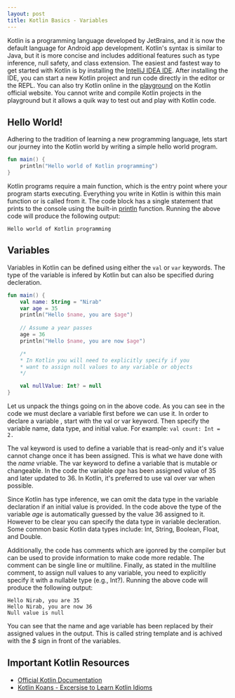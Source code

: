 ```yaml
---
layout: post
title: Kotlin Basics - Variables
---
```


Kotlin is a programming language developed by JetBrains, and it is now the default language for Android app development. Kotlin's syntax is similar to Java, but it is more concise and includes additional features such as type inference, null safety, and class extension. The easiest and fastest way to get started with Kotlin is by installing the [IntelliJ IDEA IDE](https://www.jetbrains.com/help/idea/installation-guide.html). After installing the IDE, you can start a new Kotlin project and run code directly in the editor or the REPL. You can also try Kotlin online in the [playground](https://play.kotlinlang.org/) on the Kotlin official website. You cannot write and compile Kotlin projects in the playground but it allows a quik way to test out and play with Kotlin code.

## Hello World!

Adhering to the tradition of learning a new programming language, lets start our journey into the Kotlin world by writing a simple hello world program. 

```kotlin
fun main() {
    println("Hello world of Kotlin programming")
}
```

Kotlin programs require a main function, which is the entry point where your program starts executing. Everything you write in Kotlin is within this main function or is called from it. The code block has a single statement that prints to the console using the built-in [println](https://kotlinlang.org/api/latest/jvm/stdlib/kotlin.io/println.html) function. Running the above code will produce the following output:

```
Hello world of Kotlin programming
```

## Variables

Variables in Kotlin can be defined using either the `val` or `var` keywords. The type of the variable is infered by Kotlin but can also be specified during decleration. 

```kotlin
fun main() {
    val name: String = "Nirab"
    var age = 35
    println("Hello $name, you are $age")
    
    // Assume a year passes
    age = 36
    println("Hello $name, you are now $age")

    /*
    * In Kotlin you will need to explicitly specify if you
    * want to assign null values to any variable or objects
    */

    val nullValue: Int? = null
}
```
Let us unpack the things going on in the above code. As you can see in the code we must declare a variable first before we can use it. In order to declare a variable , start with the val or var keyword. Then specify the variable name, data type, and initial value. For example: ```val count: Int = 2.```


The val keyword is used to define a variable that is read-only and it's value cannot change once it has been assigned. This is what we have done with the *name* vriable. The var keyword to define a variable that is mutable or changeable. In the code the variable *age* has been assigned value of 35 and later updated to 36. In Kotlin, it's preferred to use val over var when possible.

Since Kotlin has type inference, we can omit the data type in the variable declaration if an initial value is provided. In the code above the type of the variable *age* is automatically guessed by the value 36 assigned to it. However to be clear you can specify the data type in variable decleration. Some common basic Kotlin data types include: Int, String, Boolean, Float, and Double.

Additionally, the code has comments which are igonred by the compiler but can be used to provide information to make code more redable. The comment can be single line or multiline. Finally, as stated in the multiline comment, to assign null values to any variable, you need to explicitly specify it with a nullable type (e.g., Int?). Running the above code will produce the following output:

```
Hello Nirab, you are 35
Hello Nirab, you are now 36 
Null value is null
```
You can see that the name and age variable has been replaced by their assigned values in the output. This is called string template and is achived with the *$* sign in front of the variables. 

## Important Kotlin Resources

- [Official Kotlin Documentation](https://kotlinlang.org/docs/home.html)
- [Kotlin Koans - Excersise to Learn Kotlin Idioms](https://play.kotlinlang.org/koans/overview)

